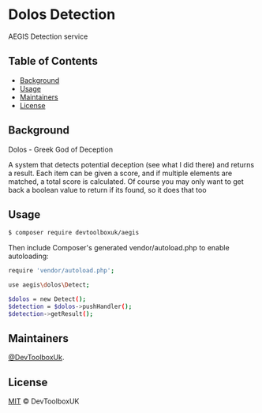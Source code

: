 # Dolos Detection

AEGIS Detection service

## Table of Contents

- [Background](#Background)
- [Usage](#Usage)
- [Maintainers](#Maintainers)
- [License](#License)

## Background

Dolos - Greek God of Deception

A system that detects potential deception (see what I did there) and returns a result. Each item can be given a score, and if multiple elements are matched, a total score is calculated. Of course you may only want to get back a boolean value to return if its found, so it does that too


## Usage

```sh
$ composer require devtoolboxuk/aegis
```

Then include Composer's generated vendor/autoload.php to enable autoloading:

```sh
require 'vendor/autoload.php';
```

```sh
use aegis\dolos\Detect;

$dolos = new Detect();
$detection = $dolos->pushHandler();
$detection->getResult();
```


## Maintainers

[@DevToolboxUk](https://github.com/DevToolBoxUk).


## License

[MIT](LICENSE) © DevToolboxUK
